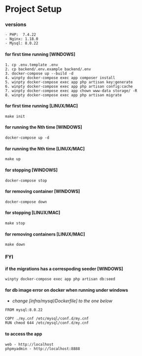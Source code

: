 # Project Setup
### versions
```
- PHP:  7.4.22 
- Nginx: 1.18.0
- Mysql: 8.0.22
```

#### for first time running [WINDOWS]
```
1. cp .env.template .env
2. cp backend/.env.example backend/.env
3. docker-compose up --build -d
4. winpty docker-compose exec app composer install
5. winpty docker-compose exec app php artisan key:generate
6. winpty docker-compose exec app php artisan config:cache
7. winpty docker-compose exec app chown www-data storage/ -R
8. winpty docker-compose exec app php artisan migrate
```

#### for first time running [LINUX/MAC]
```
make init
```

#### for running the Nth time [WINDOWS]
```
docker-compose up -d
```

#### for running the Nth time [LINUX/MAC]
```
make up
```

#### for stopping [WINDOWS]
```
docker-compose stop
```
#### for removing container [WINDOWS]
```
docker-compose down
```

#### for stopping [LINUX/MAC]
```
make stop
```

#### for removing containers [LINUX/MAC]
```
make down
```

### FYI
#### if the migrations has a correspoding seeder [WINDOWS]
```
winpty docker-compose exec app php artisan db:seed
```


#### for db image error on docker when running under windows
- *change [infra/mysql/Dockerfile] to the one below*
```
FROM mysql:8.0.22

COPY ./my.cnf /etc/mysql/conf.d/my.cnf
RUN chmod 644 /etc/mysql/conf.d/my.cnf

```

#### to access the app
```
web - http://localhost
phpmyadmin - http://localhost:8888
```